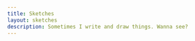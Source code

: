 ```yaml
---
title: Sketches
layout: sketches
description: Sometimes I write and draw things. Wanna see?
---
```

